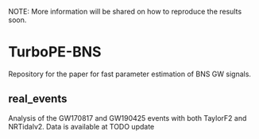 NOTE: More information will be shared on how to reproduce the results soon.

# TurboPE-BNS

Repository for the paper for fast parameter estimation of BNS GW signals.

## real_events

Analysis of the GW170817 and GW190425 events with both TaylorF2 and NRTidalv2. Data is available at TODO update
